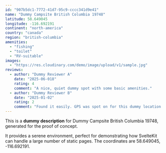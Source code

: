 ```yaml
---
id: "907b5dc1-7772-41d7-95c9-cccc341d9e41"
name: "Dummy Campsite British Columbia 19748"
latitude: 58.649045
longitude: -116.692191
continent: "north-america"
country: "canada"
region: "british-columbia"
amenities:
  - "fishing"
  - "toilet"
  - "RV-suitable"
images:
  - "https://res.cloudinary.com/demo/image/upload/v1/sample.jpg"
reviews:
  - author: "Dummy Reviewer A"
    date: "2025-06-018"
    rating: 4
    comment: "A nice, quiet dummy spot with some basic amenities."
  - author: "Dummy Reviewer B"
    date: "2025-01-02"
    rating: 2
    comment: "Found it easily. GPS was spot on for this dummy location."
---
```


This is a **dummy description** for Dummy Campsite British Columbia 19748, generated for the proof of concept.

It provides a serene environment, perfect for demonstrating how SvelteKit can handle a large number of static pages. The coordinates are 58.649045, -116.692191.
